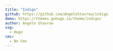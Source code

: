 ```yaml
---
title: "Indigo"
github: https://github.com/AngeloStavrow/indigo
demo: https://themes.gohugo.io/theme/indigo/
author: Angelo Stavrow
ssg:
  - Hugo
cms:
  - No Cms
---
```

